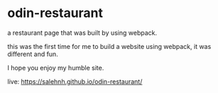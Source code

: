 # odin-restaurant

a restaurant page that was built by using webpack.

this was the first time for me to build a website using webpack, it was different and fun.

I hope you enjoy my humble site.

live: https://salehnh.github.io/odin-restaurant/
